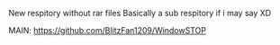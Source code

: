 New respitory without rar files Basically a sub respitory if i may say XD

MAIN: https://github.com/BlitzFan1209/WindowSTOP
